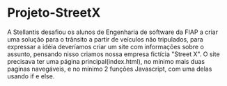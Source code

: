 # Projeto-StreetX
A Stellantis desafiou os alunos de Engenharia de software da FIAP a criar uma solução para o trânsito a partir de veículos não tripulados, para expressar a idéia deveríamos criar um site com informações sobre o assunto, pensando nisso criamos nossa empresa fictícia "Street X".
O site precisava ter uma página principal(index.html), no mínimo mais duas paginas navegáveis, e no mínimo 2 funções Javascript, com uma delas usando if e else.
